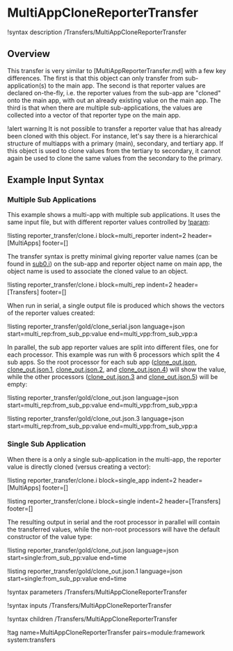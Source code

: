 # MultiAppCloneReporterTransfer

!syntax description /Transfers/MultiAppCloneReporterTransfer

## Overview

This transfer is very similar to [MultiAppReporterTransfer.md] with a few key differences. The first is that this object can only transfer from sub-application(s) to the main app. The second is that reporter values are declared on-the-fly, i.e. the reporter values from the sub-app are "cloned" onto the main app, with out an already existing value on the main app. The third is that when there are multiple sub-applications, the values are collected into a vector of that reporter type on the main app.

!alert warning
It is not possible to transfer a reporter value that has already been cloned with this object. For instance, let's say there is a hierarchical structure of multiapps with a primary (main), secondary, and tertiary app. If this object is used to clone values from the tertiary to secondary, it cannot again be used to clone the same values from the secondary to the primary.

## Example Input Syntax

### Multiple Sub Applications

This example shows a multi-app with multiple sub applications. It uses the same input file, but with different reporter values controlled by [!param](/MultiApps/TransientMultiApp/cli_args):

!listing reporter_transfer/clone.i block=multi_reporter indent=2 header=[MultiApps] footer=[]

The transfer syntax is pretty minimal giving reporter value names (can be found in [sub0.i](reporter_transfer/sub0.i)) on the sub-app and reporter object name on main app, the object name is used to associate the cloned value to an object.

!listing reporter_transfer/clone.i block=multi_rep indent=2 header=[Transfers] footer=[]

When run in serial, a single output file is produced which shows the vectors of the reporter values created:

!listing reporter_transfer/gold/clone_serial.json language=json start=multi_rep:from_sub_pp:value end=multi_vpp:from_sub_vpp:a

In parallel, the sub app reporter values are split into different files, one for each processor. This example was run with 6 processors which split the 4 sub apps. So the root processor for each sub app ([clone_out.json](reporter_transfer/gold/clone_out.json), [clone_out.json.1](reporter_transfer/gold/clone_out.json.1), [clone_out.json.2](reporter_transfer/gold/clone_out.json.2), and [clone_out.json.4](reporter_transfer/gold/clone_out.json.4)) will show the value, while the other processors ([clone_out.json.3](reporter_transfer/gold/clone_out.json.3) and [clone_out.json.5](reporter_transfer/gold/clone_out.json.5)) will be empty:

!listing reporter_transfer/gold/clone_out.json language=json start=multi_rep:from_sub_pp:value end=multi_vpp:from_sub_vpp:a

!listing reporter_transfer/gold/clone_out.json.3 language=json start=multi_rep:from_sub_pp:value end=multi_vpp:from_sub_vpp:a

### Single Sub Application

When there is a only a single sub-application in the multi-app, the reporter value is directly cloned (versus creating a vector):

!listing reporter_transfer/clone.i block=single_app indent=2 header=[MultiApps] footer=[]

!listing reporter_transfer/clone.i block=single indent=2 header=[Transfers] footer=[]

The resulting output in serial and the root processor in parallel will contain the transferred values, while the non-root processors will have the default constructor of the value type:

!listing reporter_transfer/gold/clone_out.json language=json start=single:from_sub_pp:value end=time

!listing reporter_transfer/gold/clone_out.json.1 language=json start=single:from_sub_pp:value end=time

!syntax parameters /Transfers/MultiAppCloneReporterTransfer

!syntax inputs /Transfers/MultiAppCloneReporterTransfer

!syntax children /Transfers/MultiAppCloneReporterTransfer

!tag name=MultiAppCloneReporterTransfer pairs=module:framework system:transfers
